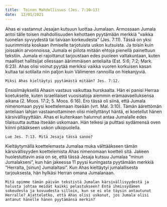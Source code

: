```yaml
---
title:  Toinen Mahdollisuus (Jes. 7:10–13)
date:  12/01/2021
---
```


Ahas ei vastannut Jesajan kutsuun luottaa Jumalaan. Armossaan Jumala antoi tälle toisen mahdollisuuden kehottaen pyytämään merkkiä ”vaikka tuonelan syvyydestä tai taivaan korkeudesta” (Jes. 7:11). Tässä on yksi suurimmista koskaan ihmiselle tarjotuista uskon kutsuista. Ja toisin kuin joissakin arvonnoissa, Jumala ei piilota mitään ehtoja pienellä painettuun tekstiin. Jumala ei rajoittanut tarjoustaan edes puoleen valtakuntaan, kuten maalliset hallitsijat ollessaan äärimmäisen anteliaita (Est. 5:6; 7:2; Mark. 6:23). Ahas olisi voinut pyytää merkiksi vaikka vuoren korkuisen kasan kultaa tai sotilaita niin paljon kuin Välimeren rannoilla on hiekanjyviä.

`Miksi Ahas kieltäytyi pyytämästä mitään? Jes. 7:12.`

Ensisilmäyksellä Ahasin vastaus vaikuttaa hurskaalta. Hän ei panisi Herraa koetukselle, kuten israelilaiset vuosisatoja aiemmin erämaavaelluksensa aikana (2. Moos. 17:2;                 5. Moos. 6:16). Ero tässä oli siinä, että Jumala nimenomaan pyysi koettelemaan itseään (vrt. Mal. 3:10). Tämän äärettömän anteliaan lahjan vastaanottaminen olisi miellyttänyt häntä, ei koetellut hänen kärsivällisyyttään. Ahas ei kuitenkaan halunnut antaa Jumalalle edes tilaisuutta auttaa itseään uskomaan. Hän telkesi ja pulttasi sydämensä oven kiinni pitääkseen uskon ulkopuolella.

`Lue Jes. 7:13. Mitä Jesaja tässä sanoo?`

Kieltäytymällä koettelemasta Jumalaa muka välttääkseen tämän kärsivällisyyden koettelemista Ahas nimenomaan koetteli sitä. Jakeen huolestuttavin asia on se, että tässä Jesaja kutsuu Jumalaa ”minun Jumalakseni”, kun hän jakeessa 11 pyysi kuningasta pyytämään merkkiä ”Herralta, [sinun] Jumalaltasi”. Kun Ahas kieltäytyi jumalallisesta tarjouksesta, hän hylkäsi Herran omana Jumalanaan.

`Mitä opimme tämän päivän tekstistä Jumalan kärsivällisyydestä ja halusta johtaa meidät kaikki pelastukseen? Entä ihmissydämen sokeudesta ja kovuudesta silloin, kun se ei ole täysin antautunut Herralle? Ajatteletko, että Ahas olisi uskonut, jos Jumala olisi antanut hänelle hänen pyytämänsä merkin?`